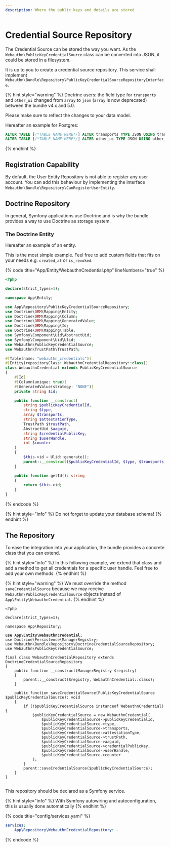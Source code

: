 ```yaml
---
description: Where the public keys and details are stored
---
```


# Credential Source Repository

The Credential Source can be stored the way you want. As the `Webauthn\PublicKeyCredentialSource` class can be converted into JSON, it could be stored in a filesystem.

It is up to you to create a credential source repository. This service shall implement `Webauthn\Bundle\Repository\PublicKeyCredentialSourceRepositoryInterface`.

{% hint style="warning" %}
Doctrine users: the field type for `transports` and `other_ui` changed from `array` to `json` (`array` is now deprecated) between the bundle v4.x and 5.0.

Please make sure to reflect the changes to your data model.

Hereafter an example for Postgres:

```sql
ALTER TABLE [/*TABLE NAME HERE*/] ALTER transports TYPE JSON USING transports::JSON
ALTER TABLE [/*TABLE NAME HERE*/] ALTER other_ui TYPE JSON USING other_ui::JSON

```
{% endhint %}

## Registration Capability

By default, the User Entity Repository is not able to register any user account. You can add this behaviour by implementing the interface `Webauthn\Bundle\Repository\CanRegisterUserEntity`.

## Doctrine Repository

In general, Symfony applications use Doctrine and is why the bundle provides a way to use Doctrine as storage system.

### The Doctrine Entity

Hereafter an example of an entity.

This is the most simple example. Feel free to add custom fields that fits on your needs e.g. `created_at` or `is_revoked`.

{% code title="App/Entity/WebauthnCredential.php" lineNumbers="true" %}
```php
<?php

declare(strict_types=1);

namespace App\Entity;

use App\Repository\PublicKeyCredentialSourceRepository;
use Doctrine\ORM\Mapping\Entity;
use Doctrine\ORM\Mapping\Column;
use Doctrine\ORM\Mapping\GeneratedValue;
use Doctrine\ORM\Mapping\Id;
use Doctrine\ORM\Mapping\Table;
use Symfony\Component\Uid\AbstractUid;
use Symfony\Component\Uid\Ulid;
use Webauthn\PublicKeyCredentialSource;
use Webauthn\TrustPath\TrustPath;

#[Table(name: "webauthn_credentials")]
#[Entity(repositoryClass: WebauthnCredentialRepository::class)]
class WebauthnCredential extends PublicKeyCredentialSource
{
    #[Id]
    #[Column(unique: true)]
    #[GeneratedValue(strategy: "NONE")]
    private string $id;

    public function __construct(
        string $publicKeyCredentialId,
        string $type,
        array $transports,
        string $attestationType,
        TrustPath $trustPath,
        AbstractUid $aaguid,
        string $credentialPublicKey,
        string $userHandle,
        int $counter
    )
    {
        $this->id = Ulid::generate();
        parent::__construct($publicKeyCredentialId, $type, $transports, $attestationType, $trustPath, $aaguid, $credentialPublicKey, $userHandle, $counter);
    }

    public function getId(): string
    {
        return $this->id;
    }
}
```
{% endcode %}

{% hint style="info" %}
Do not forget to update your database schema!
{% endhint %}

## The Repository

To ease the integration into your application, the bundle provides a concrete class that you can extend.

{% hint style="info" %}
In this following example, we extend that class and add a method to get all credentials for a specific user handle. Feel free to add your own methods.
{% endhint %}

{% hint style="warning" %}
We must override the method `saveCredentialSource` because we may receive `Webauthn\PublicKeyCredentialSource` objects instead of `App\Entity\WebauthnCredential`.
{% endhint %}

<pre class="language-php" data-title="App/Repository/WebauthnCredentialRepository.php" data-line-numbers><code class="lang-php">&#x3C;?php

declare(strict_types=1);

namespace App\Repository;

<strong>use App\Entity\WebauthnCredential;
</strong>use Doctrine\Persistence\ManagerRegistry;
use Webauthn\Bundle\Repository\DoctrineCredentialSourceRepository;
use Webauthn\PublicKeyCredentialSource;

final class WebauthnCredentialRepository extends DoctrineCredentialSourceRepository
{
    public function __construct(ManagerRegistry $registry)
    {
        parent::__construct($registry, WebauthnCredential::class);
    }

    public function saveCredentialSource(PublicKeyCredentialSource $publicKeyCredentialSource): void
    {
        if (!$publicKeyCredentialSource instanceof WebauthnCredential) {
            $publicKeyCredentialSource = new WebauthnCredential(
                $publicKeyCredentialSource->publicKeyCredentialId,
                $publicKeyCredentialSource->type,
                $publicKeyCredentialSource->transports,
                $publicKeyCredentialSource->attestationType,
                $publicKeyCredentialSource->trustPath,
                $publicKeyCredentialSource->aaguid,
                $publicKeyCredentialSource->credentialPublicKey,
                $publicKeyCredentialSource->userHandle,
                $publicKeyCredentialSource->counter
            );
        }
        parent::saveCredentialSource($publicKeyCredentialSource);
    }
}

</code></pre>

This repository should be declared as a Symfony service.

{% hint style="info" %}
With Symfony autowiring and autoconfiguration, this is usually done automatically
{% endhint %}

{% code title="config/services.yaml" %}
```yaml
services:
    App\Repository\WebauthnCredentialRepository: ~
```
{% endcode %}
